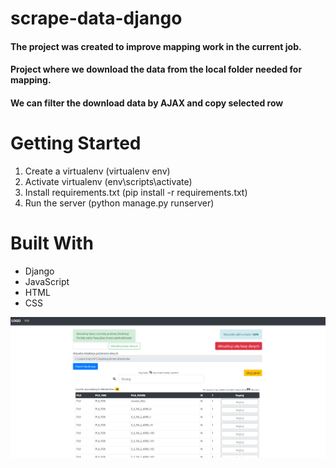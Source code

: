 # scrape-data-django

#### The project was created to improve mapping work in the current job.
#### Project where we download the data from the local folder needed for mapping.
#### We can filter the download data by AJAX and copy selected row

# Getting Started

1. Create a virtualenv (virtualenv env)
2. Activate virtualenv (env\scripts\activate)
2. Install requirements.txt (pip install -r requirements.txt)
3. Run the server (python manage.py runserver)

# Built With

* Django
* JavaScript
* HTML
* CSS

![alt text](https://raw.githubusercontent.com/marcmas/scrape-data-django/master/scrape_data.png)

